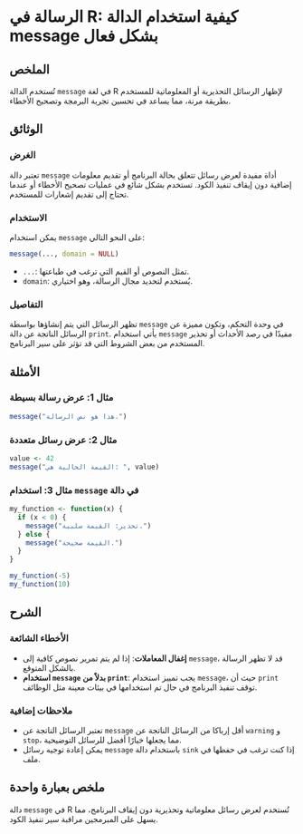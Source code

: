 <!--
Meta Description: # الرسالة في R: كيفية استخدام الدالة message بشكل فعال ## الملخص تُستخدم الدالة `message` في لغة R لإظهار الرسائل التحذيرية أو المعلوماتية للمستخدم بط...
Meta Keywords: message, استخدام, الرسائل, دالة, الرسالة
-->

# الرسالة في R: كيفية استخدام الدالة message بشكل فعال

## الملخص
تُستخدم الدالة `message` في لغة R لإظهار الرسائل التحذيرية أو المعلوماتية للمستخدم بطريقة مرنة، مما يساعد في تحسين تجربة البرمجة وتصحيح الأخطاء.

## الوثائق
### الغرض
تعتبر دالة `message` أداة مفيدة لعرض رسائل تتعلق بحالة البرنامج أو تقديم معلومات إضافية دون إيقاف تنفيذ الكود. تستخدم بشكل شائع في عمليات تصحيح الأخطاء أو عندما تحتاج إلى تقديم إشعارات للمستخدم.

### الاستخدام
يمكن استخدام `message` على النحو التالي:

```R
message(..., domain = NULL)
```

- `...`: تمثل النصوص أو القيم التي ترغب في طباعتها.
- `domain`: يُستخدم لتحديد مجال الرسالة، وهو اختياري.

### التفاصيل
تظهر الرسائل التي يتم إنشاؤها بواسطة `message` في وحدة التحكم، وتكون مميزة عن الرسائل الناتجة عن دالة `print`. يأتي استخدام `message` مفيدًا في رصد الأحداث أو تحذير المستخدم من بعض الشروط التي قد تؤثر على سير البرنامج.

## الأمثلة
### مثال 1: عرض رسالة بسيطة
```R
message("هذا هو نص الرسالة.")
```

### مثال 2: عرض رسائل متعددة
```R
value <- 42
message("القيمة الحالية هي: ", value)
```

### مثال 3: استخدام `message` في دالة
```R
my_function <- function(x) {
  if (x < 0) {
    message("تحذير: القيمة سلبية.")
  } else {
    message("القيمة صحيحة.")
  }
}

my_function(-5)
my_function(10)
```

## الشرح
### الأخطاء الشائعة
- **إغفال المعاملات**: إذا لم يتم تمرير نصوص كافية إلى `message`، قد لا تظهر الرسالة بالشكل المتوقع.
- **استخدام `message` بدلاً من `print`**: يجب تمييز استخدام `message`، حيث أن `print` توقف تنفيذ البرنامج في حال تم استخدامها في بيئات معينة مثل الوظائف.

### ملاحظات إضافية
- تعتبر الرسائل الناتجة عن `message` أقل إرباكا من الرسائل الناتجة عن `warning` و `stop`، مما يجعلها خيارًا أفضل للرسائل التوضيحية.
- يمكن إعادة توجيه رسائل `message` باستخدام دالة `sink` إذا كنت ترغب في حفظها في ملف.

## ملخص بعبارة واحدة
دالة `message` في R تُستخدم لعرض رسائل معلوماتية وتحذيرية دون إيقاف البرنامج، مما يسهل على المبرمجين مراقبة سير تنفيذ الكود.